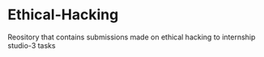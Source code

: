 # Ethical-Hacking
Reository that contains submissions made on ethical hacking to internship studio-3 tasks
